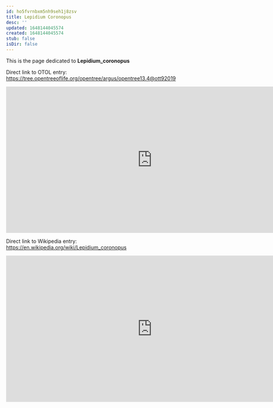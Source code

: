 ```yaml
---
id: ho5fvrnbxm5nh9seh1j8zsv
title: Lepidium Coronopus
desc: ''
updated: 1648144045574
created: 1648144045574
stub: false
isDir: false
---
```

This is the page dedicated to **Lepidium_coronopus**


Direct link to OTOL entry: https://tree.opentreeoflife.org/opentree/argus/opentree13.4@ott92019



<html>
    <body>
    <iframe src="https://tree.opentreeoflife.org/opentree/argus/opentree13.4@ott92019"
    width="800" height="400" frameborder="0" allowfullscreen> </iframe>
    </body>
</html>
    


Direct link to Wikipedia entry: https://en.wikipedia.org/wiki/Lepidium_coronopus



<html>
    <body>
    <iframe src="https://en.wikipedia.org/wiki/Lepidium_coronopus"
    width="800" height="400" frameborder="0" allowfullscreen> </iframe>
    </body>
</html>
    
